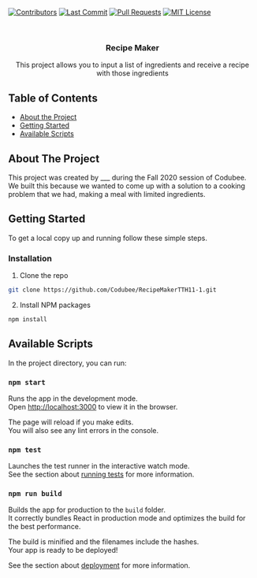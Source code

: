 <!-- PROJECT LOGO -->
[![Contributors][contributors-shield]][contributors-url]
[![Last Commit][last-commit]][commit-url]
[![Pull Requests][pr-shield]][pr-url]
[![MIT License][license-shield]][license-url]

<br />
<p align="center">

  <h3 align="center">Recipe Maker</h3>

  <p align="center">
    This project allows you to input a list of ingredients and receive a recipe with those ingredients
    <br />
  </p>
</p>

<!-- TABLE OF CONTENTS -->
## Table of Contents

* [About the Project](#about-the-project)
* [Getting Started](#getting-started)
* [Available Scripts](#available-scripts)


<!-- ABOUT THE PROJECT -->
## About The Project

This project was created by ___ during the Fall 2020 session of Codubee. We built this because we wanted to come up with a solution to a cooking problem that we had, making a meal with limited ingredients.


<!-- GETTING STARTED -->
## Getting Started

To get a local copy up and running follow these simple steps.

### Installation

1. Clone the repo
```sh
git clone https://github.com/Codubee/RecipeMakerTTH11-1.git
```
2. Install NPM packages
```sh
npm install
```

<!-- AVAILABLE SCRIPTS -->
## Available Scripts

In the project directory, you can run:

### `npm start`

Runs the app in the development mode.\
Open [http://localhost:3000](http://localhost:3000) to view it in the browser.

The page will reload if you make edits.\
You will also see any lint errors in the console.

### `npm test`

Launches the test runner in the interactive watch mode.\
See the section about [running tests](https://facebook.github.io/create-react-app/docs/running-tests) for more information.

### `npm run build`

Builds the app for production to the `build` folder.\
It correctly bundles React in production mode and optimizes the build for the best performance.

The build is minified and the filenames include the hashes.\
Your app is ready to be deployed!

See the section about [deployment](https://facebook.github.io/create-react-app/docs/deployment) for more information.



<!-- MARKDOWN LINKS & IMAGES -->
<!-- https://www.markdownguide.org/basic-syntax/#reference-style-links -->
[contributors-shield]: https://img.shields.io/github/contributors/Codubee/StockPredictionMW2-4?style=for-the-badge

[contributors-url]: https://github.com/Codubee/StockPredictionMW2-4/graphs/contributors


[last-commit]: https://img.shields.io/github/last-commit/Codubee/StockPredictionMW2-4?style=for-the-badge

[commit-url]: https://github.com/Codubee/StockPredictionMW2-4/commits/main


[pr-shield]: https://img.shields.io/github/issues-pr-closed/Codubee/StockPredictionMW2-4?style=for-the-badge

[pr-url]: https://github.com/Codubee/StockPredictionMW2-4/pulls


[issues-url]: https://github.com/Codubee/StockPredictionMW2-4/pulls

[license-shield]: https://img.shields.io/github/license/Codubee/StockPredictionMW2-4?style=for-the-badge

[license-url]: https://github.com/Codubee/RecipeMakerTTH11-1/blob/main/License.txt